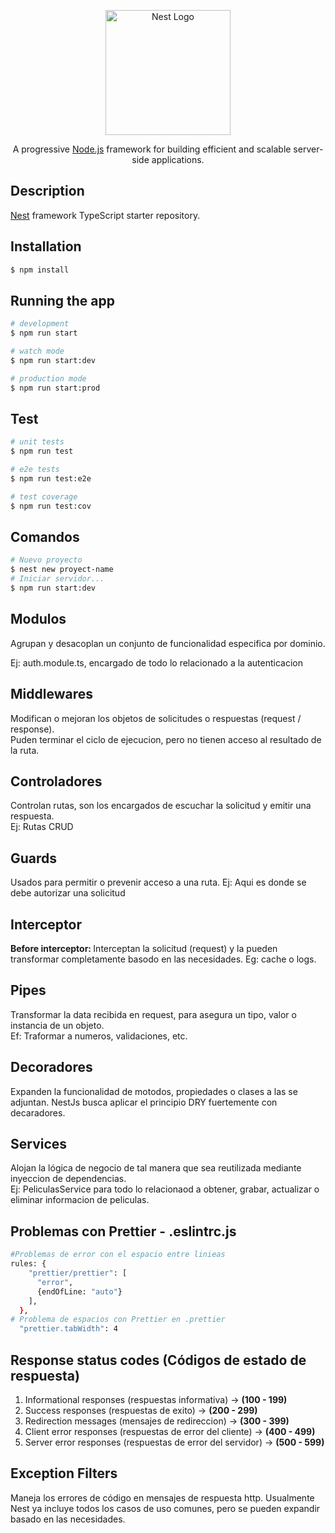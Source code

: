 <p align="center">
  <a href="http://nestjs.com/" target="blank"><img src="https://nestjs.com/img/logo-small.svg" width="200" alt="Nest Logo" /></a>
</p>

[circleci-image]: https://img.shields.io/circleci/build/github/nestjs/nest/master?token=abc123def456
[circleci-url]: https://circleci.com/gh/nestjs/nest

  <p align="center">A progressive <a href="http://nodejs.org" target="_blank">Node.js</a> framework for building efficient and scalable server-side applications.</p>
  <!--[![Backers on Open Collective](https://opencollective.com/nest/backers/badge.svg)](https://opencollective.com/nest#backer)
  [![Sponsors on Open Collective](https://opencollective.com/nest/sponsors/badge.svg)](https://opencollective.com/nest#sponsor)-->

## Description

[Nest](https://github.com/nestjs/nest) framework TypeScript starter repository.

## Installation

```bash
$ npm install
```

## Running the app

```bash
# development
$ npm run start

# watch mode
$ npm run start:dev

# production mode
$ npm run start:prod
```

## Test

```bash
# unit tests
$ npm run test

# e2e tests
$ npm run test:e2e

# test coverage
$ npm run test:cov
```
## Comandos

```bash
# Nuevo proyecto
$ nest new proyect-name
# Iniciar servidor...
$ npm run start:dev

```
## Modulos
<p>
Agrupan y desacoplan un conjunto de funcionalidad especifica por dominio.
</p>
<p>
  Ej: auth.module.ts, encargado de todo lo relacionado a la autenticacion 
</p>

## Middlewares
<p>
 Modifican o mejoran los objetos de solicitudes o respuestas (request / response). <br>
 Puden terminar el ciclo de ejecucion, pero no tienen acceso al resultado de la ruta.
</p>

## Controladores
<p>
Controlan rutas, son los encargados de escuchar la solicitud y emitir una respuesta. <br>
Ej: Rutas CRUD
</p>

## Guards
<p>
Usados para permitir o prevenir acceso a una ruta. Ej: Aqui es donde se debe autorizar una solicitud
</p>

## Interceptor
<p>
<b>Before interceptor: </b> Interceptan la solicitud (request) y la pueden transformar completamente basodo en las necesidades. Eg: cache o logs.
</p>

## Pipes
<p>
  Transformar la data recibida en request, para asegura un tipo, valor o instancia de un objeto.
  <br>
  Ef: Traformar a numeros, validaciones, etc.
</p>

## Decoradores
<p>
Expanden la funcionalidad de motodos, propiedades o clases a las se  adjuntan. NestJs busca aplicar el principio DRY fuertemente con decaradores.
</p>

## Services
<p>
Alojan la lógica de negocio de tal manera que sea reutilizada mediante inyeccion de dependencias. <br>
Ej: PeliculasService para todo lo relacionaod a obtener, grabar, actualizar o eliminar informacion de peliculas.
</p>

## Problemas con Prettier - .eslintrc.js

```bash
#Problemas de error con el espacio entre linieas
rules: {
    "prettier/prettier": [
      "error",
      {endOfLine: "auto"}
    ],
  },
# Problema de espacios con Prettier en .prettier
  "prettier.tabWidth": 4
```

## Response status codes (Códigos de estado de respuesta)

<ol>
  <li> Informational responses (respuestas informativa) -> <strong>(100 - 199)</strong> </li>
  <li> Success responses (respuestas de exito) -> <strong>(200 - 299)</strong> </li>
  <li> Redirection messages (mensajes de redireccion) -> <strong>(300 - 399)</strong> </li>
  <li> Client error responses (respuestas de error del cliente) -> <strong>(400 - 499)</strong> </li>
  <li> Server error responses (respuestas de error del servidor) -> <strong>(500 - 599)</strong> </li>
</ol>

## Exception Filters

Maneja los errores de código en mensajes de respuesta http. Usualmente Nest ya incluye todos los casos de uso comunes, pero se pueden expandir basado en las necesidades.